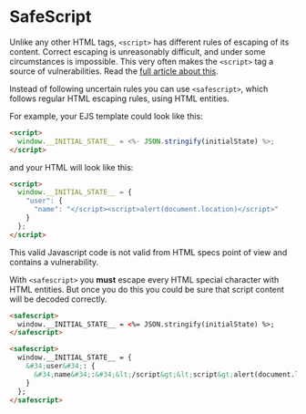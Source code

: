# SafeScript

Unlike any other HTML tags, `<script>` has different rules of escaping
of its content. Correct escaping is unreasonably difficult,
and under some circumstances is impossible.
This very often makes the `<script>` tag a source of vulnerabilities.
Read the [full article about this][article].

Instead of following uncertain rules you can use `<safescript>`,
which follows regular HTML escaping rules, using HTML entities.

For example, your EJS template could look like this:

```html
<script>
  window.__INITIAL_STATE__ = <%- JSON.stringify(initialState) %>;
</script>
```

and your HTML will look like this:

```html
<script>
  window.__INITIAL_STATE__ = {
    "user": {
      "name": "</script><script>alert(document.location)</script>"
    }
  };
</script>
```

This valid Javascript code is not valid from HTML specs point of view
and contains a vulnerability.

With `<safescript>` you **must** escape every HTML special character with
HTML entities. But once you do this you could be sure that script content
will be decoded correctly.

```html
<safescript>
  window.__INITIAL_STATE__ = <%= JSON.stringify(initialState) %>;
</safescript>
```

```html
<safescript>
  window.__INITIAL_STATE__ = {
    &#34;user&#34;: {
      &#34;name&#34;:&#34;&lt;/script&gt;&lt;script&gt;alert(document.location)&lt;/script&gt;&#34;
    }
  };
</safescript>
```

[article]: https://blog.uploadcare.com/vulnerability-in-html-design-the-script-tag-33d24642359e
